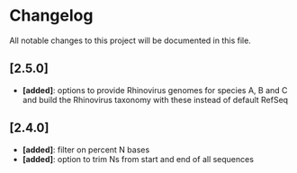 # Changelog

All notable changes to this project will be documented in this file.

## [2.5.0]

- **[added]**: options to provide Rhinovirus genomes for species A, B and C and build the Rhinovirus taxonomy with these instead of default RefSeq

## [2.4.0]

- **[added]**: filter on percent N bases
- **[added]**: option to trim Ns from start and end of all sequences